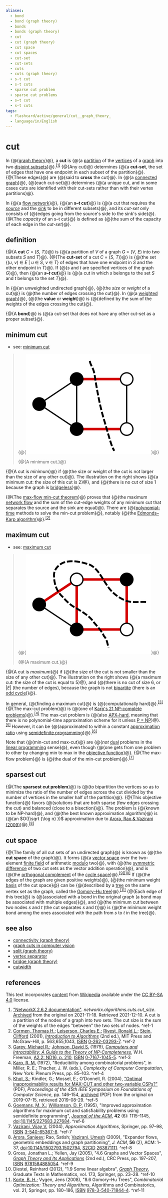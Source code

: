 ```yaml
---
aliases:
  - bond
  - bond (graph theory)
  - bonds
  - bonds (graph theory)
  - cut
  - cut (graph theory)
  - cut space
  - cut spaces
  - cut-set
  - cut-sets
  - cuts
  - cuts (graph theory)
  - s-t cut
  - s-t cuts
  - sparse cut problem
  - sparse cut problems
  - s–t cut
  - s–t cuts
tags:
  - flashcard/active/general/cut__graph_theory_
  - language/in/English
---
```


# cut

In {@{[graph theory](graph%20theory.md)}@}, a __cut__ is {@{a [partition](partition%20of%20a%20set.md) of the [vertices](vertex%20(graph%20theory).md) of a [graph](graph%20(discrete%20mathematics).md) into two [disjoint subsets](disjoint%20sets.md)}@}.<sup>[\[1\]](#^ref-1)</sup> {@{Any cut}@} determines {@{a __cut-set__, the set of edges that have one endpoint in each subset of the partition}@}. {@{These edges}@} are {@{said to __cross__ the cut}@}. In {@{a [connected graph](connectivity%20(graph%20theory).md#connected%20vertices%20and%20graphs)}@}, {@{each cut-set}@} determines {@{a unique cut, and in some cases cuts are identified with their cut-sets rather than with their vertex partitions}@}. <!--SR:!2025-01-26,69,310!2025-01-25,68,310!2025-01-24,67,310!2025-01-25,68,310!2025-01-29,72,310!2025-01-29,72,310!2025-01-29,72,310!2025-01-29,72,310!2025-01-25,68,310-->

In {@{a [flow network](flow%20network.md)}@}, {@{an __s–t cut__}@} is {@{a cut that requires the [_source_](glossary%20of%20graph%20theory.md#direction) and the [_sink_](glossary%20of%20graph%20theory.md#direction) to be in different subsets}@}, and its _cut-set_ only consists of {@{edges going from the source's side to the sink's side}@}. {@{The _capacity_ of an s–t cut}@} is defined as {@{the sum of the capacity of each edge in the _cut-set_}@}. <!--SR:!2025-01-29,72,310!2025-01-29,72,310!2024-12-19,39,290!2025-01-05,48,290!2025-01-29,72,310!2025-01-29,72,310-->

## definition

{@{A __cut__ _C_ = (_S_, _T_)}@} is {@{a partition of _V_ of a graph _G_ = (_V_, _E_) into two subsets _S_ and _T_}@}. {@{The __cut-set__ of a cut _C_ = (_S_, _T_)}@} is {@{the set {(_u_, _v_) ∈ _E_ | _u_ ∈ _S_, _v_ ∈ _T_} of edges that have one endpoint in _S_ and the other endpoint in _T_}@}. If {@{_s_ and _t_ are specified vertices of the graph _G_}@}, then {@{an ___s_–_t_ cut__}@} is {@{a cut in which _s_ belongs to the set _S_ and _t_ belongs to the set _T_}@}. <!--SR:!2025-01-29,72,310!2025-01-04,47,290!2025-01-05,48,290!2025-01-29,72,310!2025-01-26,69,310!2025-01-04,47,290!2025-01-05,48,290-->

In {@{an unweighted undirected graph}@}, {@{the _size_ or _weight_ of a cut}@} is {@{the number of edges crossing the cut}@}. In {@{a [weighted graph](graph%20(discrete%20mathematics).md#weighted%20graph)}@}, {@{the __value__ or __weight__}@} is {@{defined by the sum of the weights of the edges crossing the cut}@}. <!--SR:!2025-01-26,69,310!2025-01-29,72,310!2025-01-27,70,310!2025-01-28,71,310!2025-01-29,72,310!2025-01-29,72,310-->

{@{A __bond__}@} is {@{a cut-set that does not have any other cut-set as a proper subset}@}. <!--SR:!2025-01-29,72,310!2025-01-29,72,310-->

## minimum cut

- see: [minimum cut](minimum%20cut.md)

> {@{![a minimum cut](../archives/Wikimedia%20Commons/Min-cut.svg)}@}
>
> {@{A minimum cut.}@} <!--SR:!2025-01-29,72,310!2025-01-29,72,310-->

{@{A cut is _minimum_}@} if {@{the size or weight of the cut is not larger than the size of any other cut}@}. The illustration on the right shows {@{a minimum cut: the size of this cut is 2}@}, and {@{there is no cut of size 1 because the graph is [bridgeless](bridge%20(graph%20theory).md)}@}. <!--SR:!2025-01-26,69,310!2025-01-29,72,310!2025-01-29,72,310!2024-12-19,39,290-->

{@{The [max-flow min-cut theorem](max-flow%20min-cut%20theorem.md)}@} proves that {@{the maximum [network flow](flow%20network.md) and the sum of the cut-edge weights of any minimum cut that separates the source and the sink are equal}@}. There are {@{[polynomial-time](time%20complexity.md#polynomial%20time) methods to solve the min-cut problem}@}, notably {@{the [Edmonds–Karp algorithm](Edmonds–Karp%20algorithm.md)}@}.<sup>[\[2\]](#^ref-2)</sup> <!--SR:!2025-01-24,67,310!2025-01-04,47,290!2025-01-27,70,310!2025-01-04,47,290-->

## maximum cut

- see: [maximum cut](maximum%20cut.md)

> {@{![a maximum cut](../archives/Wikimedia%20Commons/Max-cut.svg)}@}
>
> {@{A maximum cut.}@} <!--SR:!2025-03-03,92,290!2025-01-29,72,310-->

{@{A cut is _maximum_}@} if {@{the size of the cut is not smaller than the size of any other cut}@}. The illustration on the right shows {@{a maximum cut: the size of the cut is equal to 5}@}, and {@{there is no cut of size 6, or |_E_| (the number of edges), because the graph is not [bipartite](bipartite%20graph.md) (there is an [odd cycle](cycle%20graph.md#terminology))}@}. <!--SR:!2025-01-29,72,310!2025-01-28,71,310!2025-01-23,66,310!2025-01-29,72,310-->

In general, {@{finding a maximum cut}@} is {@{computationally hard}@}.<sup>[\[3\]](#^ref-3)</sup> {@{The max-cut problem}@} is {@{one of [Karp's 21 NP-complete problems](Karp's%2021%20NP-complete%20problems.md)}@}.<sup>[\[4\]](#^ref-4)</sup> The max-cut problem is {@{also [APX-hard](APX.md), meaning that there is no polynomial-time approximation scheme for it unless [P = NP](P%20versus%20NP%20problem.md)}@}.<sup>[\[5\]](#^ref-5)</sup> However, it can be {@{approximated to within a constant [approximation ratio](approximation%20algorithm.md) using [semidefinite programming](semidefinite%20programming.md)}@}.<sup>[\[6\]](#^ref-6)</sup> <!--SR:!2025-01-29,72,310!2025-01-23,66,310!2025-01-29,72,310!2025-01-25,68,310!2025-01-29,72,310!2025-01-29,72,310-->

Note that {@{min-cut and max-cut}@} are {@{_not_ [dual](linear%20programming.md#duality) problems in the [linear programming](linear%20programming.md) sense}@}, even though {@{one gets from one problem to other by changing min to max in the [objective function](loss%20function.md)}@}. {@{The max-flow problem}@} is {@{the dual of the min-cut problem}@}.<sup>[\[7\]](#^ref-7)</sup> <!--SR:!2025-01-24,67,310!2025-01-28,71,310!2025-01-24,67,310!2025-01-27,70,310!2025-01-29,72,310-->

## sparsest cut

{@{The __sparsest cut problem__}@} is {@{to bipartition the vertices so as to minimize the ratio of the number of edges across the cut divided by the number of vertices in the smaller half of the partition}@}. {@{This objective function}@} favors {@{solutions that are both sparse (few edges crossing the cut) and balanced (close to a bisection)}@}. The problem is {@{known to be NP-hard}@}, and {@{the best known approximation algorithm}@} is {@{an $O({\sqrt {\log n} })$ approximation due to [Arora, Rao & Vazirani (2009)](#^ref-8)}@}.<sup>[\[8\]](#^ref-8)</sup> <!--SR:!2024-12-19,39,290!2025-01-29,72,310!2025-01-29,72,310!2025-01-04,47,290!2025-01-27,70,310!2025-01-23,66,310!2025-01-11,46,250-->

## cut space

{@{The family of all cut sets of an undirected graph}@} is known as {@{the __cut space__ of the graph}@}. It forms {@{a [vector space](vector%20space.md) over the two-element [finite field](finite%20field.md) of arithmetic [modulo](modular%20arithmetic.md) two}@}, with {@{the [symmetric difference](symmetric%20difference.md) of two cut sets as the vector addition operation}@}, and is {@{the [orthogonal complement](orthogonal%20complement.md) of the [cycle space](cycle%20space.md)}@}.<sup>[\[9\]](#^ref-9)</sup><sup>[\[10\]](#^ref-10)</sup> If {@{the edges of the graph are given positive weights}@}, {@{the minimum weight [basis](basis%20(linear%20algebra).md) of the cut space}@} can be {@{described by a [tree](tree%20(graph%20theory).md) on the same vertex set as the graph, called the [Gomory–Hu tree](Gomory–Hu%20tree.md)}@}.<sup>[\[11\]](#^ref-11)</sup> {@{Each edge of this tree}@} is {@{associated with a bond in the original graph (a bond may be associated with multiple edges)}@}, and {@{the minimum cut between two nodes _s_ and _t_ (the cut separates _s_ and _t_)}@} is {@{the minimum weight bond among the ones associated with the path from _s_ to _t_ in the tree}@}. <!--SR:!2025-01-29,72,310!2025-01-04,51,290!2025-01-04,47,290!2025-01-05,48,290!2024-12-19,39,290!2025-01-04,47,290!2025-02-11,70,270!2024-12-19,39,290!2025-01-05,48,290!2024-12-19,39,290!2025-01-05,48,290!2024-12-08,28,270-->

## see also

- [connectivity (graph theory)](connectivity%20(graph%20theory).md)
- [graph cuts in computer vision](graph%20cuts%20in%20computer%20vision.md)
- [split (graph theory)](split%20(graph%20theory).md)
- [vertex separator](vertex%20separator.md)
- [bridge (graph theory)](bridge%20(graph%20theory).md)
- [cutwidth](cutwidth.md)

## references

This text incorporates [content](https://en.wikipedia.org/wiki/cut_(graph_theory)) from [Wikipedia](Wikipedia.md) available under the [CC BY-SA 4.0](https://creativecommons.org/licenses/by-sa/4.0/) license.

1. ["NetworkX 2.6.2 documentation"](https://networkx.org/documentation/stable/reference/algorithms/generated/networkx.algorithms.cuts.cut_size.html#networkx.algorithms.cuts.cut_size). _networkx.algorithms.cuts.cut_size_. [Archived](https://web.archive.org/web/20211118095812/https://networkx.org/documentation/stable/reference/algorithms/generated/networkx.algorithms.cuts.cut_size.html#networkx.algorithms.cuts.cut_size) from the original on 2021-11-18. Retrieved 2021-12-10. A cut is a partition of the nodes of a graph into two sets. The cut size is the sum of the weights of the edges "between" the two sets of nodes. <a id="^ref-1"></a>^ref-1
2. [Cormen, Thomas H.](Thomas%20H.%20Cormen.md); [Leiserson, Charles E.](Charles%20E.%20Leiserson.md); [Rivest, Ronald L.](Ron%20Rivest.md); [Stein, Clifford](Clifford%20Stein.md) (2001), _[Introduction to Algorithms](Introduction%20to%20Algorithms.md)_ (2nd ed.), MIT Press and McGraw-Hill, p. 563,655,1043, [ISBN](ISBN.md) [0-262-03293-7](https://en.wikipedia.org/wiki/Special:BookSources/0-262-03293-7). <a id="^ref-2"></a>^ref-2
3. [Garey, Michael R.](Michael%20Garey.md); [Johnson, David S.](David%20S.%20Johnson.md) (1979), _[Computers and Intractability: A Guide to the Theory of NP-Completeness](Computers%20and%20Intractability.md)_, W.H. Freeman, [A2.2: ND16, p. 210](https://archive.org/details/computersintract0000gare/page/), [ISBN](ISBN.md) [0-7167-1045-5](https://en.wikipedia.org/wiki/Special:BookSources/0-7167-1045-5). <a id="^ref-3"></a>^ref-3
4. [Karp, R. M.](Richard%20M.%20Karp.md) (1972), "Reducibility among combinatorial problems", in Miller, R. E.; Thacher, J. W. (eds.), _Complexity of Computer Computation_, New York: Plenum Press, pp. 85–103. <a id="^ref-4"></a>^ref-4
5. [Khot, S.](Subhash%20Khot.md); Kindler, G.; Mossel, E.; O’Donnell, R. (2004), ["Optimal inapproximability results for MAX-CUT and other two-variable CSPs?"](https://www.cs.cmu.edu/~odonnell/papers/maxcut.pdf) (PDF), _Proceedings of the 45th IEEE Symposium on Foundations of Computer Science_, pp. 146–154, [archived](https://web.archive.org/web/20190715031206/http://www.cs.cmu.edu/~odonnell/papers/maxcut.pdf) (PDF) from the original on 2019-07-15, retrieved 2019-08-29. <a id="^ref-5"></a>^ref-5
6. [Goemans, M. X.](Michel%20Goemans.md); [Williamson, D. P.](David%20P.%20Williamson.md) (1995), "Improved approximation algorithms for maximum cut and satisfiability problems using semidefinite programming", _[Journal of the ACM](Journal%20of%20the%20ACM.md)_, __42__ (6): 1115–1145, [doi](digital%20object%20identifier.md):[10.1145/227683.227684](https://doi.org/10.1145%2F227683.227684). <a id="^ref-6"></a>^ref-6
7. [Vazirani, Vijay V.](Vijay%20Vazirani.md) (2004), _Approximation Algorithms_, Springer, pp. 97–98, [ISBN](ISBN.md) [3-540-65367-8](https://en.wikipedia.org/wiki/Special:BookSources/3-540-65367-8). <a id="^ref-7"></a>^ref-7
8. [Arora, Sanjeev](Sanjeev%20Arora.md); Rao, Satish; [Vazirani, Umesh](Umesh%20Vazirani.md) (2009), "Expander flows, geometric embeddings and graph partitioning", _J. ACM_, __56__ (2), ACM: 1–37, [doi](digital%20object%20identifier.md):[10.1145/1502793.1502794](https://doi.org/10.1145%2F1502793.1502794), [S2CID](Semantic%20Scholar.md#S2CID) [263871111](https://api.semanticscholar.org/CorpusID:263871111). <a id="^ref-8"></a>^ref-8
9. Gross, Jonathan L.; Yellen, Jay (2005), "4.6 Graphs and Vector Spaces", [_Graph Theory and Its Applications_](https://books.google.com/books?id=-7Q_POGh-2cC&pg=PA197) (2nd ed.), CRC Press, pp. 197–207, [ISBN](ISBN.md) [9781584885054](https://en.wikipedia.org/wiki/Special:BookSources/9781584885054). <a id="^ref-9"></a>^ref-9
10. Diestel, Reinhard (2012), "1.9 Some linear algebra", [_Graph Theory_](https://books.google.com/books?id=eZi8AAAAQBAJ&pg=PA23), Graduate Texts in Mathematics, vol. 173, Springer, pp. 23–28. <a id="^ref-10"></a>^ref-10
11. [Korte, B. H.](Bernhard%20Korte.md); Vygen, Jens (2008), "8.6 Gomory–Hu Trees", _Combinatorial Optimization: Theory and Algorithms_, Algorithms and Combinatorics, vol. 21, Springer, pp. 180–186, [ISBN](ISBN.md) [978-3-540-71844-4](https://en.wikipedia.org/wiki/Special:BookSources/978-3-540-71844-4). <a id="^ref-11"></a>^ref-11
